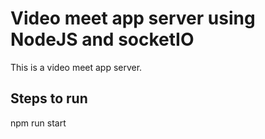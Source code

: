 # Video meet app server using NodeJS and socketIO

This is a video meet app server.

## Steps to run

npm run start
